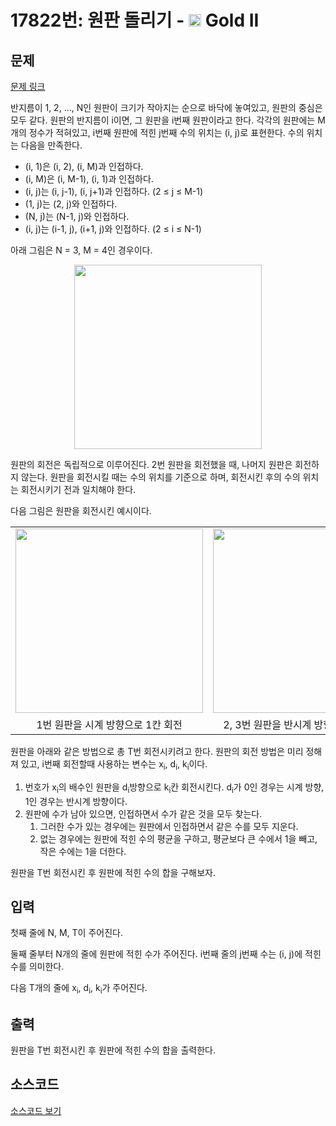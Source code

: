 # 17822번: 원판 돌리기 - <img src="https://static.solved.ac/tier_small/14.svg" style="height:20px" /> Gold II

<!-- performance -->

<!-- 문제 제출 후 깃허브에 푸시를 했을 때 제출한 코드의 성능이 입력될 공간입니다.-->

<!-- end -->

## 문제

[문제 링크](https://boj.kr/17822)

<p>반지름이 1, 2, ..., N인 원판이 크기가 작아지는 순으로 바닥에 놓여있고, 원판의 중심은 모두 같다. 원판의 반지름이 i이면, 그 원판을 i번째 원판이라고 한다. 각각의 원판에는 M개의 정수가 적혀있고, i번째 원판에 적힌 j번째 수의&nbsp;위치는&nbsp;(i, j)로 표현한다. 수의 위치는&nbsp;다음을 만족한다.</p>

<ul>
<li>(i, 1)은 (i, 2), (i, M)과 인접하다.</li>
<li>(i, M)은 (i, M-1), (i, 1)과 인접하다.</li>
<li>(i, j)는 (i, j-1), (i, j+1)과 인접하다. (2 ≤ j ≤ M-1)</li>
<li>(1, j)는 (2, j)와 인접하다.</li>
<li>(N, j)는 (N-1, j)와 인접하다.</li>
<li>(i, j)는 (i-1, j), (i+1, j)와 인접하다. (2 ≤ i ≤ N-1)</li>
</ul>

<p>아래 그림은 N = 3, M = 4인 경우이다.</p>

<p style="text-align: center;"><img alt="" src="https://upload.acmicpc.net/5968435b-a1af-4e2a-a612-baff989f44b2/-/preview/" style="width: 300px; height: 295px;"></p>

<p>원판의 회전은 독립적으로 이루어진다. 2번 원판을 회전했을 때, 나머지 원판은 회전하지 않는다. 원판을 회전시킬 때는 수의 위치를 기준으로 하며, 회전시킨 후의 수의 위치는 회전시키기&nbsp;전과 일치해야 한다.</p>

<p>다음 그림은 원판을 회전시킨 예시이다.</p>

<div class="table-responsive">
<table class="table table-bordered" style="width:100%;">
<tbody>
<tr>
<td style="width: 33%; text-align: center;"><img alt="" src="https://upload.acmicpc.net/977a4e67-5aa7-40d4-92ee-5f59ac75aadb/-/preview/" style="width: 300px; height: 295px;"></td>
<td style="width: 34%; text-align: center;"><img alt="" src="https://upload.acmicpc.net/f2c1e70b-0a84-46c3-b38d-f7395219b00a/-/preview/" style="width: 300px; height: 295px;"></td>
<td style="width: 33%; text-align: center;"><img alt="" src="https://upload.acmicpc.net/39d57771-6162-49f5-97b7-0d9fd8911222/-/preview/" style="width: 300px; height: 295px;"></td>
</tr>
<tr>
<td style="width: 33%; text-align: center;">1번 원판을 시계 방향으로 1칸 회전</td>
<td style="width: 34%; text-align: center;">2, 3번 원판을 반시계 방향으로 3칸 회전</td>
<td style="width: 33%; text-align: center;">1, 3번 원판을 시계 방향으로 2칸 회전</td>
</tr>
</tbody>
</table>
</div>

<p>원판을 아래와 같은 방법으로 총 T번 회전시키려고 한다. 원판의 회전 방법은 미리 정해져 있고, i번째 회전할때 사용하는 변수는 x<sub>i</sub>, d<sub>i</sub>, k<sub>i</sub>이다.</p>

<ol>
<li>번호가 x<sub>i</sub>의 배수인 원판을 d<sub>i</sub>방향으로 k<sub>i</sub>칸 회전시킨다. d<sub>i</sub>가 0인 경우는 시계 방향, 1인 경우는 반시계 방향이다.</li>
<li>원판에 수가 남아 있으면, 인접하면서 수가 같은 것을 모두 찾는다.
<ol>
<li>그러한 수가 있는 경우에는&nbsp;원판에서 인접하면서 같은 수를 모두 지운다.</li>
<li>없는 경우에는 원판에 적힌 수의 평균을 구하고, 평균보다 큰 수에서 1을 빼고, 작은 수에는 1을 더한다.</li>
</ol>
</li>
</ol>

<p>원판을 T번 회전시킨 후 원판에 적힌 수의 합을 구해보자.</p>

## 입력

<p>첫째 줄에 N, M, T이 주어진다.</p>

<p>둘째 줄부터 N개의 줄에 원판에 적힌 수가 주어진다. i번째 줄의 j번째 수는 (i, j)에 적힌 수를 의미한다.</p>

<p>다음 T개의 줄에 x<sub>i</sub>, d<sub>i</sub>, k<sub>i</sub>가 주어진다.</p>

## 출력

<p>원판을 T번 회전시킨 후 원판에 적힌 수의 합을 출력한다.</p>

## 소스코드

[소스코드 보기](원판%20돌리기.py)
